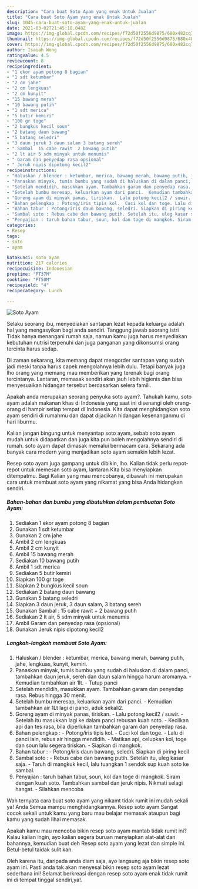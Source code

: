 ```yaml
---
description: "Cara buat Soto Ayam yang enak Untuk Jualan"
title: "Cara buat Soto Ayam yang enak Untuk Jualan"
slug: 1045-cara-buat-soto-ayam-yang-enak-untuk-jualan
date: 2021-03-02T21:45:18.048Z
image: https://img-global.cpcdn.com/recipes/f72d50f2556d9875/680x482cq70/soto-ayam-foto-resep-utama.jpg
thumbnail: https://img-global.cpcdn.com/recipes/f72d50f2556d9875/680x482cq70/soto-ayam-foto-resep-utama.jpg
cover: https://img-global.cpcdn.com/recipes/f72d50f2556d9875/680x482cq70/soto-ayam-foto-resep-utama.jpg
author: Isaiah Wong
ratingvalue: 4.5
reviewcount: 8
recipeingredient:
- "1 ekor ayam potong 8 bagian"
- "1 sdt ketumbar"
- "2 cm jahe"
- "2 cm lengkuas"
- "2 cm kunyit"
- "15 bawang merah"
- "10 bawang putih"
- "1 sdt merica"
- "5 butir kemiri"
- "100 gr toge"
- "2 bungkus kecil soun"
- "2 batang daun bawang"
- "5 batang seledri"
- "3 daun jeruk 3 daun salam 3 batang sereh"
- " Sambal  15 cabe rawit  2 bawang putih"
- "2 lt air 5 sdm minyak untuk menumis"
- " Garam dan penyedap rasa opsional"
- " Jeruk nipis dipotong kecil2"
recipeinstructions:
- "Haluskan / blender : ketumbar, merica, bawang merah, bawang putih, jahe, lengkuas, kunyit, kemiri."
- "Panaskan minyak, tumis bumbu yang sudah di haluskan di dalam panci, tambahkan daun jeruk, sereh dan daun salam hingga harum aromanya.  Kemudian tambahkan air 1lt.  Tutup panci"
- "Setelah mendidih, masukkan ayam. Tambahkan garam dan penyedap rasa. Rebus hingga 30 menit."
- "Setelah bumbu meresap, keluarkan ayam dari panci.  Kemudian tambahkan air 1Lt lagi di panci, aduk sekali2."
- "Goreng ayam di minyak panas, tiriskan.  Lalu potong kecil2 / suwir.  Setelah itu masukkan lagi ke dalam panci rebusan kuah soto.  Kecilkan api dan tes rasa, bila diperlukan tambahkan garam dan penyedap rasa."
- "Bahan pelengkap : Potong/iris tipis kol.  Cuci kol dan toge. Lalu di panci lain, rebus air hingga mendidih.  Matikan api, celupkan kol, toge dan soun lalu segera tiriskan. Siapkan di mangkok."
- "Bahan tabur : Potong/iris daun bawang, seledri. Siapkan di piring kecil"
- "Sambal soto : Rebus cabe dan bawang putih. Setelah itu, uleg kasar saja.  Taruh di mangkuk kecil, lalu tuangkan 1 sendok sup kuah soto ke sambal."
- "Penyajian : taruh bahan tabur, soun, kol dan toge di mangkok. Siram dengan kuah soto. Tambahkan sambal dan jeruk nipis. Nikmati selagi hangat. Silahkan mencoba"
categories:
- Resep
tags:
- soto
- ayam

katakunci: soto ayam 
nutrition: 217 calories
recipecuisine: Indonesian
preptime: "PT37M"
cooktime: "PT50M"
recipeyield: "4"
recipecategory: Lunch

---
```



![Soto Ayam](https://img-global.cpcdn.com/recipes/f72d50f2556d9875/680x482cq70/soto-ayam-foto-resep-utama.jpg)

Selaku seorang ibu, menyediakan santapan lezat kepada keluarga adalah hal yang mengasyikan bagi anda sendiri. Tanggung jawab seorang istri Tidak hanya menangani rumah saja, namun kamu juga harus menyediakan kebutuhan nutrisi terpenuhi dan juga panganan yang dikonsumsi orang tercinta harus sedap.

Di zaman  sekarang, kita memang dapat mengorder santapan yang sudah jadi meski tanpa harus capek mengolahnya lebih dulu. Tetapi banyak juga lho orang yang memang mau memberikan yang terenak bagi orang tercintanya. Lantaran, memasak sendiri akan jauh lebih higienis dan bisa menyesuaikan hidangan tersebut berdasarkan selera famili. 



Apakah anda merupakan seorang penyuka soto ayam?. Tahukah kamu, soto ayam adalah makanan khas di Indonesia yang saat ini disenangi oleh orang-orang di hampir setiap tempat di Indonesia. Kita dapat menghidangkan soto ayam sendiri di rumahmu dan dapat dijadikan hidangan kesenanganmu di hari liburmu.

Kalian jangan bingung untuk menyantap soto ayam, sebab soto ayam mudah untuk didapatkan dan juga kita pun boleh mengolahnya sendiri di rumah. soto ayam dapat dimasak memalui bermacam cara. Sekarang ada banyak cara modern yang menjadikan soto ayam semakin lebih lezat.

Resep soto ayam juga gampang untuk dibikin, lho. Kalian tidak perlu repot-repot untuk memesan soto ayam, lantaran Kita bisa menyiapkan ditempatmu. Bagi Kalian yang mau mencobanya, dibawah ini merupakan cara untuk membuat soto ayam yang nikamat yang bisa Anda hidangkan sendiri.

<!--inarticleads1-->

##### Bahan-bahan dan bumbu yang dibutuhkan dalam pembuatan Soto Ayam:

1. Sediakan 1 ekor ayam potong 8 bagian
1. Gunakan 1 sdt ketumbar
1. Gunakan 2 cm jahe
1. Ambil 2 cm lengkuas
1. Ambil 2 cm kunyit
1. Ambil 15 bawang merah
1. Sediakan 10 bawang putih
1. Ambil 1 sdt merica
1. Sediakan 5 butir kemiri
1. Siapkan 100 gr toge
1. Siapkan 2 bungkus kecil soun
1. Sediakan 2 batang daun bawang
1. Gunakan 5 batang seledri
1. Siapkan 3 daun jeruk, 3 daun salam, 3 batang sereh
1. Gunakan  Sambal : 15 cabe rawit + 2 bawang putih
1. Sediakan 2 lt air, 5 sdm minyak untuk menumis
1. Ambil  Garam dan penyedap rasa (opsional)
1. Gunakan  Jeruk nipis dipotong kecil2




<!--inarticleads2-->

##### Langkah-langkah membuat Soto Ayam:

1. Haluskan / blender : ketumbar, merica, bawang merah, bawang putih, jahe, lengkuas, kunyit, kemiri.
1. Panaskan minyak, tumis bumbu yang sudah di haluskan di dalam panci, tambahkan daun jeruk, sereh dan daun salam hingga harum aromanya.  - Kemudian tambahkan air 1lt.  - Tutup panci
1. Setelah mendidih, masukkan ayam. Tambahkan garam dan penyedap rasa. Rebus hingga 30 menit.
1. Setelah bumbu meresap, keluarkan ayam dari panci.  - Kemudian tambahkan air 1Lt lagi di panci, aduk sekali2.
1. Goreng ayam di minyak panas, tiriskan.  - Lalu potong kecil2 / suwir.  - Setelah itu masukkan lagi ke dalam panci rebusan kuah soto.  - Kecilkan api dan tes rasa, bila diperlukan tambahkan garam dan penyedap rasa.
1. Bahan pelengkap : - Potong/iris tipis kol.  - Cuci kol dan toge. - Lalu di panci lain, rebus air hingga mendidih.  - Matikan api, celupkan kol, toge dan soun lalu segera tiriskan. - Siapkan di mangkok.
1. Bahan tabur : - Potong/iris daun bawang, seledri. Siapkan di piring kecil
1. Sambal soto : - Rebus cabe dan bawang putih. Setelah itu, uleg kasar saja.  - Taruh di mangkuk kecil, lalu tuangkan 1 sendok sup kuah soto ke sambal.
1. Penyajian : taruh bahan tabur, soun, kol dan toge di mangkok. Siram dengan kuah soto. Tambahkan sambal dan jeruk nipis. Nikmati selagi hangat. - Silahkan mencoba




Wah ternyata cara buat soto ayam yang nikamt tidak rumit ini mudah sekali ya! Anda Semua mampu menghidangkannya. Resep soto ayam Sangat cocok sekali untuk kamu yang baru mau belajar memasak ataupun bagi kamu yang sudah lihai memasak.

Apakah kamu mau mencoba bikin resep soto ayam mantab tidak rumit ini? Kalau kalian ingin, ayo kalian segera buruan menyiapkan alat-alat dan bahannya, kemudian buat deh Resep soto ayam yang lezat dan simple ini. Betul-betul taidak sulit kan. 

Oleh karena itu, daripada anda diam saja, ayo langsung aja bikin resep soto ayam ini. Pasti anda tak akan menyesal bikin resep soto ayam lezat sederhana ini! Selamat berkreasi dengan resep soto ayam enak tidak rumit ini di tempat tinggal sendiri,ya!.

